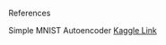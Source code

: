 References


Simple MNIST Autoencoder [Kaggle Link](https://www.kaggle.com/orion99/autoencoder-made-easy)